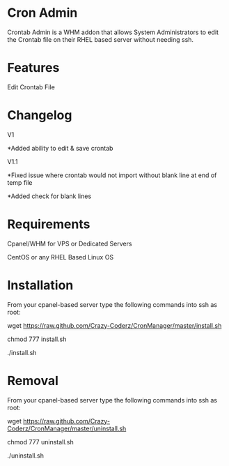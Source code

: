 Cron Admin
==========
Crontab Admin is a WHM addon that allows System Administrators to edit the Crontab file on their RHEL based server without needing ssh.

Features
==========
Edit Crontab File

Changelog
==========
V1

*Added ability to edit & save crontab

V1.1

*Fixed issue where crontab would not import without blank line at end of temp file

*Added check for blank lines


Requirements
==========
Cpanel/WHM for VPS or Dedicated Servers

CentOS or any RHEL Based Linux OS

Installation
==========
From your cpanel-based server type the following commands into ssh as root:

wget https://raw.github.com/Crazy-Coderz/CronManager/master/install.sh

chmod 777 install.sh

./install.sh

Removal
==========
From your cpanel-based server type the following commands into ssh as root:

wget https://raw.github.com/Crazy-Coderz/CronManager/master/uninstall.sh

chmod 777 uninstall.sh

./uninstall.sh
